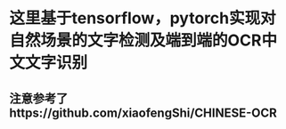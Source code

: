 # 这里基于tensorflow，pytorch实现对自然场景的文字检测及端到端的OCR中文文字识别

## 注意参考了https://github.com/xiaofengShi/CHINESE-OCR

